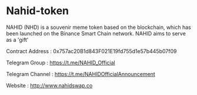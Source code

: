 # Nahid-token

NAHID (NHD) is a souvenir meme token based on the blockchain, which has been launched on the Binance Smart Chain network. NAHID aims to serve as a 'gift'

Contract Address : 0x757ac20B1d843F021E19fd755d1e57b445b07f09

Telegram Group : https://t.me/NAHID_Official

Telegram Channel : https://t.me/NAHIDOfficialAnnouncement

Website : http://www.nahidswap.co
